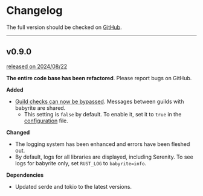# Changelog

The full version should be checked on [GitHub](https://github.com/m1sk9/babyrite/releases).

----

<!-- toc -->

## v0.9.0

[released on 2024/08/22](https://github.com/m1sk9/babyrite/releases/tag/babyrite-v0.9.0)

**The entire code base has been refactored**. Please report bugs on GitHub.

**Added**

- [Guild checks can now be bypassed](configuration.md#babyrite-configuration). Messages between guilds with babyrite are shared.
  - This setting is `false` by default. To enable it, set it to `true` in the [configuration](configuration.md#babyrite-configuration) file.

**Changed**

- The logging system has been enhanced and errors have been fleshed out.
- By default, logs for all libraries are displayed, including Serenity. To see logs for babyrite only, set `RUST_LOG` to `babyrite=info`.

**Dependencies**

- Updated serde and tokio to the latest versions.
